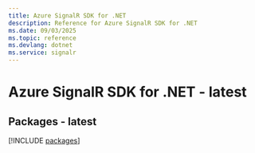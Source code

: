 ```yaml
---
title: Azure SignalR SDK for .NET
description: Reference for Azure SignalR SDK for .NET
ms.date: 09/03/2025
ms.topic: reference
ms.devlang: dotnet
ms.service: signalr
---
```

# Azure SignalR SDK for .NET - latest
## Packages - latest
[!INCLUDE [packages](signalr-index.md)]